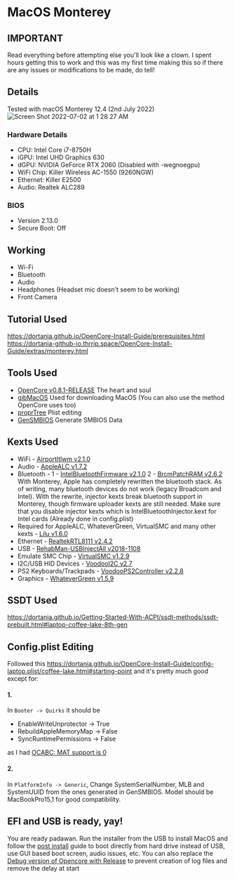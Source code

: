 # MacOS Monterey
## IMPORTANT
Read everything before attempting else you'll look like a clown. I spent hours getting this to work and this was my first time making this so if there are any issues or modifications to be made, do tell!
## Details
Tested with macOS Monterey 12.4 (2nd July 2022)
![Screen Shot 2022-07-02 at 1 28 27 AM](https://user-images.githubusercontent.com/32519167/176961262-59256da1-a6e3-4f85-bebe-ace7405b3633.png)
### Hardware Details
* CPU: Intel Core i7-8750H
* iGPU: Intel UHD Graphics 630
* dGPU: NVIDIA GeForce RTX 2060 (Disabled with -wegnoegpu)
* WiFi Chip: Killer Wireless AC-1550 (9260NGW)
* Ethernet: Killer E2500
* Audio: Realtek ALC289
### BIOS
* Version 2.13.0
* Secure Boot: Off
## Working
* Wi-Fi
* Bluetooth
* Audio
* Headphones (Headset mic doesn't seem to be working)
* Front Camera
## Tutorial Used
https://dortania.github.io/OpenCore-Install-Guide/prerequisites.html
https://dortania-github-io.thrrip.space/OpenCore-Install-Guide/extras/monterey.html
## Tools Used
* [OpenCore v0.8.1-RELEASE](https://github.com/acidanthera/OpenCorePkg/releases) The heart and soul
* [gibMacOS](https://github.com/corpnewt/gibMacOS/) Used for downloading MacOS (You can also use the method OpenCore uses too)
* [proprTree](https://github.com/corpnewt/ProperTree) Plist editing
* [GenSMBIOS](https://github.com/corpnewt/GenSMBIOS) Generate SMBIOS Data
## Kexts Used
* WiFi - [Airportltlwm v2.1.0](https://github.com/OpenIntelWireless/itlwm/releases)
* Audio - [AppleALC v1.7.2](https://github.com/acidanthera/AppleALC/releases)
* Bluetooth -
1 - [IntelBluetoothFirmware v2.1.0](https://github.com/OpenIntelWireless/IntelBluetoothFirmware/releases)
2 - [BrcmPatchRAM v2.6.2](https://github.com/acidanthera/BrcmPatchRAM/releases)
With Monterey, Apple has completely rewritten the bluetooth stack. As of writing, many bluetooth devices do not work (legacy Broadcom and Intel). With the rewrite, injector kexts break bluetooth support in Monterey, though firmware uploader kexts are still needed. Make sure that you disable injector kexts which is IntelBluetoothInjector.kext for Intel cards (Already done in config.plist)
* Required for AppleALC, WhateverGreen, VirtualSMC and many other kexts - [Lilu v1.6.0](https://github.com/acidanthera/Lilu/releases)
* Ethernet - [RealtekRTL8111 v2.4.2](https://github.com/Mieze/RTL8111_driver_for_OS_X/releases)
* USB - [RehabMan-USBInjectAll v2018-1108](https://bitbucket.org/RehabMan/os-x-usb-inject-all/downloads/)
* Emulate SMC Chip - [VirtualSMC v1.2.9](https://github.com/acidanthera/VirtualSMC/releases)
* I2C/USB HID Devices - [VoodooI2C v2.7](https://github.com/VoodooI2C/VoodooI2C/releases)
* PS2 Keyboards/Trackpads - [VoodooPS2Controller v2.2.8](https://github.com/acidanthera/VoodooPS2/releases)
* Graphics - [WhateverGreen v1.5.9](https://github.com/acidanthera/WhateverGreen/releases)
## SSDT Used
https://dortania.github.io/Getting-Started-With-ACPI/ssdt-methods/ssdt-prebuilt.html#laptop-coffee-lake-8th-gen
## Config.plist Editing
Followed this
https://dortania.github.io/OpenCore-Install-Guide/config-laptop.plist/coffee-lake.html#starting-point
and it's pretty much good except for:
#### 1.
In `Booter -> Quirks` it should be
* EnableWriteUnprotector -> True
* RebuildAppleMemoryMap -> False
* SyncRuntimePermissions -> False

as I had [OCABC: MAT support is 0](https://dortania.github.io/OpenCore-Install-Guide/troubleshooting/extended/kernel-issues.html#kernel-panic-on-invalid-frame-pointer)
#### 2.
In `PlatformInfo -> Generic`,
Change SystemSerialNumber, MLB and SystemUUID from the ones generated in GenSMBIOS. Model should be MacBookPro15,1 for good compatibility.
## EFI and USB is ready, yay!
You are ready padawan. Run the installer from the USB to install MacOS and follow the [post install](https://dortania.github.io/OpenCore-Post-Install/) guide to boot directly from hard drive instead of USB, use GUI based boot screen, audio issues, etc. You can also replace the [Debug version of Opencore with Release](https://caizhiyuan.gitee.io/opencore-install-guide/troubleshooting/debug.html) to prevent creation of log files and remove the delay at start
